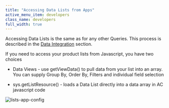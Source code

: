 ```yaml
---
title: "Accessing Data Lists from Apps"
active_menu_item: developers
class_name: developers
full_width: true
---
```



Accessing Data Lists is the same as for any other Queries. This process is described in the [Data Integration](/developers/documentation/product-guide/advanced-features/data-integration-reporting-dashboards/) section.

If you need to access your product lists from Javascript, you have two choices

 - Data Views - use getViewData() to pull data from your list into an array. You can supply Group By, Order By, Filters and individual field selection

 - sys.getListResource() - loads a Data List directly into a data array in AC javascript code

![lists-app-config](/img/docs/lists-app-config.zoom67.png)

